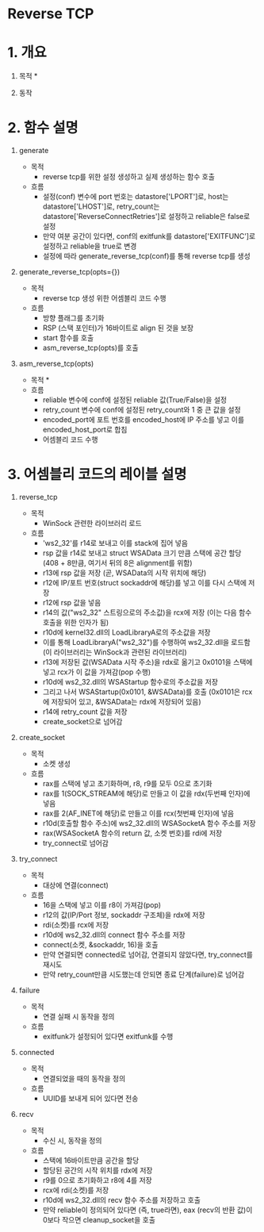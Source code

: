 Reverse TCP
===========

# 1. 개요
1. 목적
	*

2. 동작

# 2. 함수 설명
1. generate
	* 목적
		* reverse tcp를 위한 설정 생성하고 실제 생성하는 함수 호출
	* 흐름
		* 설정(conf) 변수에 port 번호는 datastore['LPORT']로, host는 datastore['LHOST']로, retry_count는 datastore['ReverseConnectRetries']로 설정하고 reliable은 false로 설정
		* 만약 여분 공간이 있다면, conf의 exitfunk를 datastore['EXITFUNC']로 설정하고 reliable을 true로 변경
		* 설정에 따라 generate_reverse_tcp(conf)를 통해 reverse tcp를 생성

2. generate_reverse_tcp(opts={})
	* 목적
		* reverse tcp 생성 위한 어셈블리 코드 수행
	* 흐름
		* 방향 플래그를 초기화
		* RSP (스택 포인터)가 16바이트로 align 된 것을 보장
		* start 함수를 호출
		* asm_reverse_tcp(opts)를 호출

3. asm_reverse_tcp(opts)
	* 목적
		*
	* 흐름
		* reliable 변수에 conf에 설정된 reliable 값(True/False)을 설정
		* retry_count 변수에 conf에 설정된 retry_count와 1 중 큰 값을 설정
		* encoded_port에 포트 번호를 encoded_host에 IP 주소를 넣고 이를 encoded_host_port로 합침
		* 어셈블리 코드 수행

# 3. 어셈블리 코드의 레이블 설명
1. reverse_tcp
	* 목적
		* WinSock 관련한 라이브러리 로드
	* 흐름
		* 'ws2_32'를 r14로 보내고 이를 stack에 집어 넣음
		* rsp 값을 r14로 보내고 struct WSAData 크기 만큼 스택에 공간 할당 (408 + 8만큼, 여기서 뒤의 8은 alignment를 위함)
		* r13에 rsp 값을 저장 (곧, WSAData의 시작 위치에 해당)
		* r12에 IP/포트 번호(struct sockaddr에 해당)를 넣고 이를 다시 스택에 저장
		* r12에 rsp 값을 넣음
		* r14의 값("ws2_32" 스트링으로의 주소값)을 rcx에 저장 (이는 다음 함수 호출을 위한 인자가 됨)
		* r10d에 kernel32.dll의 LoadLibraryA로의 주소값을 저장
		* 이를 통해 LoadLibraryA("ws2_32")를 수행하여 ws2_32.dll을 로드함 (이 라이브러리는 WinSock과 관련된 라이브러리)
		* r13에 저장된 값(WSAData 시작 주소)을 rdx로 옮기고 0x0101을 스택에 넣고 rcx가 이 값을 가져감(pop 수행)
		* r10d에 ws2_32.dll의 WSAStartup 함수로의 주소값을 저장
		* 그리고 나서 WSAStartup(0x0101, &WSAData)를 호출 (0x0101은 rcx에 저장되어 있고, &WSAData는 rdx에 저장되어 있음)
		* r14에 retry_count 값을 저장
		* create_socket으로 넘어감

2. create_socket
 	* 목적
		* 소켓 생성
	* 흐름
		* rax를 스택에 넣고 초기화하며, r8, r9를 모두 0으로 초기화
		* rax를 1(SOCK_STREAM에 해당)로 만들고 이 값을 rdx(두번째 인자)에 넣음
		* rax를 2(AF_INET에 해당)로 만들고 이를 rcx(첫번째 인자)에 넣음
		* r10d(호출할 함수 주소)에 ws2_32.dll의 WSASocketA 함수 주소를 저장
		* rax(WSASocketA 함수의 return 값, 소켓 번호)를 rdi에 저장
		* try_connect로 넘어감

3. try_connect
	* 목적
		* 대상에 연결(connect)
	* 흐름
		* 16을 스택에 넣고 이를 r8이 가져감(pop)
		* r12의 값(IP/Port 정보, sockaddr 구조체)을 rdx에 저장
		* rdi(소켓)를 rcx에 저장 
		* r10d에 ws2_32.dll의 connect 함수 주소를 저장
		* connect(소켓, &sockaddr, 16)을 호출
		* 만약 연결되면 connected로 넘어감, 연결되지 않았다면, try_connect를 재시도
		* 만약 retry_count만큼 시도했는데 안되면 종료 단계(failure)로 넘어감 

4. failure
	* 목적
		* 연결 실패 시 동작을 정의
	* 흐름
		* exitfunk가 설정되어 있다면 exitfunk를 수행

5. connected
	* 목적
		* 연결되었을 때의 동작을 정의
	* 흐름
		* UUID를 보내게 되어 있다면 전송

6. recv
	* 목적
		* 수신 시, 동작을 정의
	* 흐름
		* 스택에 16바이트만큼 공간을 할당
		* 할당된 공간의 시작 위치를 rdx에 저장
		* r9를 0으로 초기화하고 r8에 4를 저장
		* rcx에 rdi(소켓)를 저장
		* r10d에 ws2_32.dll의 recv 함수 주소를 저장하고 호출
		* 만약 reliable이 정의되어 있다면 (즉, true라면), eax (recv의 반환 값)이 0보다 작으면 cleanup_socket을 호출
